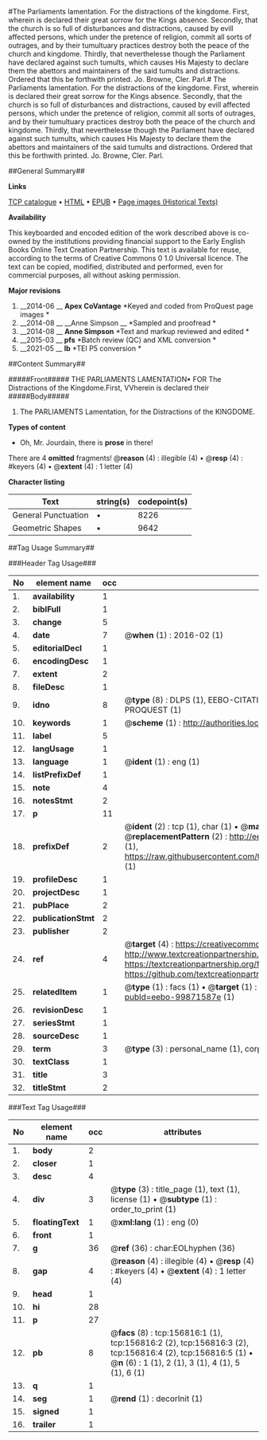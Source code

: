#The Parliaments lamentation. For the distractions of the kingdome. First, wherein is declared their great sorrow for the Kings absence. Secondly, that the church is so full of disturbances and distractions, caused by evill affected persons, which under the pretence of religion, commit all sorts of outrages, and by their tumultuary practices destroy both the peace of the church and kingdome. Thirdly, that neverthelesse though the Parliament have declared against such tumults, which causes His Majesty to declare them the abettors and maintainers of the said tumults and distractions. Ordered that this be forthwith printed. Jo. Browne, Cler. Parl.#
The Parliaments lamentation. For the distractions of the kingdome. First, wherein is declared their great sorrow for the Kings absence. Secondly, that the church is so full of disturbances and distractions, caused by evill affected persons, which under the pretence of religion, commit all sorts of outrages, and by their tumultuary practices destroy both the peace of the church and kingdome. Thirdly, that neverthelesse though the Parliament have declared against such tumults, which causes His Majesty to declare them the abettors and maintainers of the said tumults and distractions. Ordered that this be forthwith printed. Jo. Browne, Cler. Parl.

##General Summary##

**Links**

[TCP catalogue](http://www.ota.ox.ac.uk/tcp/)  • 
[HTML](http://tei.it.ox.ac.uk/tcp/Texts-HTML/free/A91/A91453.html)  • 
[EPUB](http://tei.it.ox.ac.uk/tcp/Texts-EPUB/free/A91/A91453.epub) • 
[Page images (Historical Texts)](https://historicaltexts.jisc.ac.uk/eebo-99871587e)

**Availability**

This keyboarded and encoded edition of the work described above is co-owned by the
    institutions providing financial support to the Early English Books Online Text Creation
    Partnership. This text is available for reuse, according to the terms of  Creative Commons 0 1.0 Universal
    licence. The text can be copied, modified, distributed and performed, even for commercial
    purposes, all without asking permission.

**Major revisions**

1. __2014-06 __ __Apex CoVantage__ *Keyed and coded from ProQuest page images *
1. __2014-08 __ __Anne Simpson __ *Sampled and proofread *
1. __2014-08 __ __Anne Simpson__ *Text and markup reviewed and edited *
1. __2015-03 __ __pfs__ *Batch review (QC) and XML conversion *
1. __2021-05 __ __lb__ *TEI P5 conversion *

##Content Summary##

#####Front#####
THE PARLIAMENTS LAMENTATION▪ FOR The Distractions of the Kingdome.First, VVherein is declared their 
#####Body#####

1. The PARLIAMENTS Lamentation, for the Distractions of the KINGDOME.

**Types of content**

  * Oh, Mr. Jourdain, there is **prose** in there!

There are 4 **omitted** fragments! 
 @__reason__ (4) : illegible (4)  •  @__resp__ (4) : #keyers (4)  •  @__extent__ (4) : 1 letter (4)

**Character listing**


|Text|string(s)|codepoint(s)|
|---|---|---|
|General Punctuation|•|8226|
|Geometric Shapes|▪|9642|

##Tag Usage Summary##

###Header Tag Usage###

|No|element name|occ|attributes|
|---|---|---|---|
|1.|__availability__|1||
|2.|__biblFull__|1||
|3.|__change__|5||
|4.|__date__|7| @__when__ (1) : 2016-02 (1)|
|5.|__editorialDecl__|1||
|6.|__encodingDesc__|1||
|7.|__extent__|2||
|8.|__fileDesc__|1||
|9.|__idno__|8| @__type__ (8) : DLPS (1), EEBO-CITATION (1), VID (1), EEBO-PROQUEST (1), STC (3), PROQUEST (1)|
|10.|__keywords__|1| @__scheme__ (1) : http://authorities.loc.gov/ (1)|
|11.|__label__|5||
|12.|__langUsage__|1||
|13.|__language__|1| @__ident__ (1) : eng (1)|
|14.|__listPrefixDef__|1||
|15.|__note__|4||
|16.|__notesStmt__|2||
|17.|__p__|11||
|18.|__prefixDef__|2| @__ident__ (2) : tcp (1), char (1)  •  @__matchPattern__ (2) : ([0-9\-]+):([0-9IVX]+) (1), (.+) (1)  •  @__replacementPattern__ (2) : http://eebo.chadwyck.com/downloadtiff?vid=$1&page=$2 (1), https://raw.githubusercontent.com/textcreationpartnership/Texts/master/tcpchars.xml#$1 (1)|
|19.|__profileDesc__|1||
|20.|__projectDesc__|1||
|21.|__pubPlace__|2||
|22.|__publicationStmt__|2||
|23.|__publisher__|2||
|24.|__ref__|4| @__target__ (4) : https://creativecommons.org/publicdomain/zero/1.0/ (1), http://www.textcreationpartnership.org/docs/. (1), https://textcreationpartnership.org/faq/#faq05 (1), https://github.com/textcreationpartnership (1)|
|25.|__relatedItem__|1| @__type__ (1) : facs (1)  •  @__target__ (1) : https://data.historicaltexts.jisc.ac.uk/view?pubId=eebo-99871587e (1)|
|26.|__revisionDesc__|1||
|27.|__seriesStmt__|1||
|28.|__sourceDesc__|1||
|29.|__term__|3| @__type__ (3) : personal_name (1), corporate_name (1), geographic_name (1)|
|30.|__textClass__|1||
|31.|__title__|3||
|32.|__titleStmt__|2||


###Text Tag Usage###

|No|element name|occ|attributes|
|---|---|---|---|
|1.|__body__|2||
|2.|__closer__|1||
|3.|__desc__|4||
|4.|__div__|3| @__type__ (3) : title_page (1), text (1), license (1)  •  @__subtype__ (1) : order_to_print (1)|
|5.|__floatingText__|1| @__xml:lang__ (1) : eng (0)|
|6.|__front__|1||
|7.|__g__|36| @__ref__ (36) : char:EOLhyphen (36)|
|8.|__gap__|4| @__reason__ (4) : illegible (4)  •  @__resp__ (4) : #keyers (4)  •  @__extent__ (4) : 1 letter (4)|
|9.|__head__|1||
|10.|__hi__|28||
|11.|__p__|27||
|12.|__pb__|8| @__facs__ (8) : tcp:156816:1 (1), tcp:156816:2 (2), tcp:156816:3 (2), tcp:156816:4 (2), tcp:156816:5 (1)  •  @__n__ (6) : 1 (1), 2 (1), 3 (1), 4 (1), 5 (1), 6 (1)|
|13.|__q__|1||
|14.|__seg__|1| @__rend__ (1) : decorInit (1)|
|15.|__signed__|1||
|16.|__trailer__|1||
